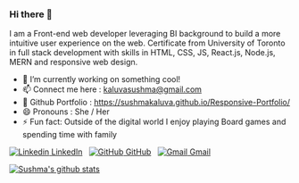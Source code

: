 ### Hi there 👋


I am a Front-end web developer leveraging BI background to build a more intuitive user experience on the web. 
Certificate from University of Toronto in full stack development with skills in HTML, CSS, JS, React.js, Node.js, MERN and responsive web design.

- 🔭 I’m currently working on something cool!
- 📫 Connect me here  : kaluvasushma@gmail.com
- 🌱 Github Portfolio   : https://sushmakaluva.github.io/Responsive-Portfolio/
- 😄 Pronouns         : She / Her
- ⚡ Fun fact: Outside of the digital world I enjoy playing Board games and spending time with family

[![Linkedin](https://i.stack.imgur.com/gVE0j.png) LinkedIn](https://www.linkedin.com/in/sushma-reddy-kaluva/)
&nbsp;
[![GitHub](https://i.stack.imgur.com/tskMh.png) GitHub](https://github.com/sushmakaluva)
&nbsp;
[![Gmail](https://i.stack.imgur.com/tskMh.png) Gmail](kaluvasushma@gmail.com)


[![Sushma's github stats](https://github-readme-stats.vercel.app/api?username=sushmakaluva&theme=blue-green)](https://github.com/sushmakaluva/github-readme-stats)

